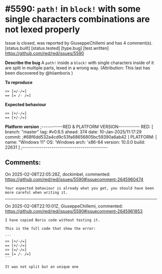 
#5590: `path!` in `block!` with some single characters combinations are not lexed properly
================================================================================
Issue is closed, was reported by GiuseppeChillemi and has 4 comment(s).
[status.built] [status.tested] [type.bug] [test.written]
<https://github.com/red/red/issues/5590>

**Describe the bug**
A `path!` inside a `block!` with single characters inside of it are split in multiple parts, lexed in a wrong way.
(Attribution: This last has been discovered by @hiiamboris )

**To reproduce**
```
>> [=/-/=]
== [= /- /=]
```

**Expected behaviour**
```
>> [+/-/=]
== [+/-/=]
```

**Platform version**
;-----------RED & PLATFORM VERSION----------- 
RED: [ branch: "master" tag: #v0.6.5 ahead: 374 date: 10-Jan-2025/11:17:29 commit: ;#68f6dd532a4cd9c53fa68656805bc59390a6ab42 ]
PLATFORM: [ name: "Windows 11" OS: 'Windows arch: 'x86-64 version: 10.0.0 build: 22631 ]
;--------------------------------------------



Comments:
--------------------------------------------------------------------------------

On 2025-02-08T22:05:28Z, dockimbel, commented:
<https://github.com/red/red/issues/5590#issuecomment-2645960474>

    Your expected behaviour is already what you get, you should have been more careful when writing it.

--------------------------------------------------------------------------------

On 2025-02-08T22:10:01Z, GiuseppeChillemi, commented:
<https://github.com/red/red/issues/5590#issuecomment-2645961853>

    I have copied Boris code without testing it.
    
    This is the full code that show the error:
    
    ```
    >> [+/-/=]
    == [+/-/=]
    >> [=/-/=]
    == [= /- /=]
    ```
    
    It was not split but an unique one

